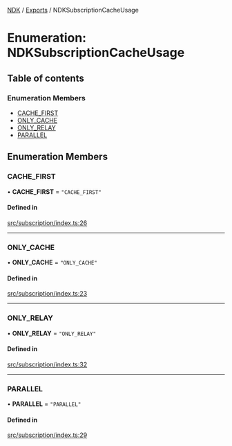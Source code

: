 [NDK](../README.md) / [Exports](../modules.md) / NDKSubscriptionCacheUsage

# Enumeration: NDKSubscriptionCacheUsage

## Table of contents

### Enumeration Members

- [CACHE\_FIRST](NDKSubscriptionCacheUsage.md#cache_first)
- [ONLY\_CACHE](NDKSubscriptionCacheUsage.md#only_cache)
- [ONLY\_RELAY](NDKSubscriptionCacheUsage.md#only_relay)
- [PARALLEL](NDKSubscriptionCacheUsage.md#parallel)

## Enumeration Members

### CACHE\_FIRST

• **CACHE\_FIRST** = ``"CACHE_FIRST"``

#### Defined in

[src/subscription/index.ts:26](https://github.com/nostr-dev-kit/ndk/blob/4e41494/src/subscription/index.ts#L26)

___

### ONLY\_CACHE

• **ONLY\_CACHE** = ``"ONLY_CACHE"``

#### Defined in

[src/subscription/index.ts:23](https://github.com/nostr-dev-kit/ndk/blob/4e41494/src/subscription/index.ts#L23)

___

### ONLY\_RELAY

• **ONLY\_RELAY** = ``"ONLY_RELAY"``

#### Defined in

[src/subscription/index.ts:32](https://github.com/nostr-dev-kit/ndk/blob/4e41494/src/subscription/index.ts#L32)

___

### PARALLEL

• **PARALLEL** = ``"PARALLEL"``

#### Defined in

[src/subscription/index.ts:29](https://github.com/nostr-dev-kit/ndk/blob/4e41494/src/subscription/index.ts#L29)
